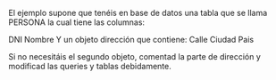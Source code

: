 El ejemplo supone que tenéis en base de datos una tabla que se llama PERSONA la cual tiene las columnas:

DNI
Nombre
Y un objeto dirección que contiene:
Calle
Ciudad
Pais

Si no necesitáis el segundo objeto, comentad la parte de dirección y modificad las queries y tablas debidamente.
